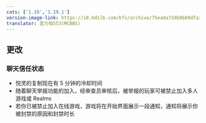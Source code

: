 ```yaml
---
cats: ['1.19','1.19.1']
version-image-link: https://i0.hdslb.com/bfs/archive/75eada73db8609dfa261dc8a010251693ee432b7.png
translator: 苦力怕553(MCBBS)
---
```

## 更改
### 聊天信任状态
* 悦灵的复制现在有 5 分钟的冷却时间
* 随着聊天举报功能的加入，经审查员审核后，被举报的玩家可被禁止加入多人游戏或 Realms
* 若你已被禁止加入在线游戏，游戏将在开始界面展示一段通知，通知将展示你被封禁的原因和封禁时长